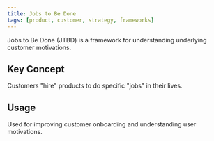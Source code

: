 ```yaml
---
title: Jobs to Be Done
tags: [product, customer, strategy, frameworks]
---
```


Jobs to Be Done (JTBD) is a framework for understanding underlying customer motivations.

## Key Concept

Customers "hire" products to do specific "jobs" in their lives.

## Usage

Used for improving customer onboarding and understanding user motivations.
